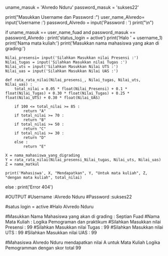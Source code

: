 uname_masuk = 'Alvredo Nduru'
password_masuk = 'sukses22'

print("Masukkan Username dan Password :")
user_name_Alvredo= input('Username :')
password_Alvredo = input('Password : ')
print("\n")

if uname_masuk == user_name_fuad and password_masuk == password_Alvredo :
    print('status_login = active')
    print('Halo ' + username_1)
    print('Nama mata kuliah:')
    print('Masukkan nama mahasiswa yang akan di grading:')

    Nilai_presensi= input('Silahkan Masukkan nilai Presensi :') 
    Nilai_tugas = input('Silahkan Masukkan nilai Tugas :')
    Nilai_uts = input('Silahkan Masukkan Nilai UTS :')
    Nilai_uas = input('Silahkan Masukkan Nilai UAS :')

    def rata_rata_nilai(Nilai_presensi_, Nilai_tugas, Nilai_uts, Nilai_uas) :
        total_nilai = 0.05 * float(Nilai_Presensi) + 0.1 * float(Nilai_Tugas) + 0.30 * float(Nilai_Tugas) + 0.25 * float(Nilai_UTS) + 0.30 * float(Nilai_UAS)

        if 100 <= total_nilai >= 85 :
            return "A"
        if total_nilai >= 70 :
            return "B"
        if total_nilai >= 50 :
            return "C"
        if total_nilai >= 30 :
            return "D"
        else :
            return "E"
    
    X = nama_mahasiswa_yang_digrading
    Y = rata_rata_nilai(Nilai_presensi_Nilai_tugas, Nilai_uts, Nilai_uas)
    Z = nama_matkul

    print('Mahasiswa', X, "Mendapatkan", Y, "Untuk mata kuliah", Z, "dengan mata kuliah", total_nilai)
else :
    print('Error 404')

#OUTPUT
#Username :Alvredo Nduru
#Password :sukses22


#satus login = active
#Halo Alvredo Nduru


#Masukkan Nama Mahasiswa yang akan di grading : Septian Fuad
#Nama Mata Kuliah : Logika Pemograman dan praktikum
#Silahkan Masukkan nilai Presensi : 99
#Silahkan Masukkan nilai Tugas : 99
#Silahkan Masukkan nilai UTS : 99
#Silahkan Masukkan nilai UAS : 99


#Mahasiswa Alvredo Nduru mendapatkan nilai A untuk Mata Kuliah Logika Pemogramman  dengan skor total 99